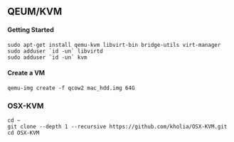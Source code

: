 ## QEUM/KVM 

#### Getting Started
```
sudo apt-get install qemu-kvm libvirt-bin bridge-utils virt-manager
sudo adduser `id -un` libvirtd
sudo adduser `id -un` kvm
```

#### Create a VM
```
qemu-img create -f qcow2 mac_hdd.img 64G
```

### OSX-KVM
```
cd ~
git clone --depth 1 --recursive https://github.com/kholia/OSX-KVM.git
cd OSX-KVM